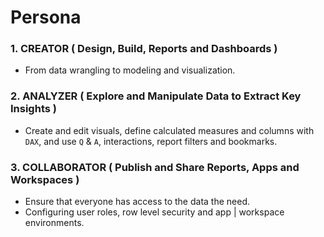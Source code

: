 # Persona

### 1. CREATOR ( Design, Build, Reports and Dashboards )
- From data wrangling to modeling and visualization.

### 2. ANALYZER ( Explore and Manipulate Data to Extract Key Insights )
- Create and edit visuals, define calculated measures and columns with `DAX`, and use `Q` & `A`, interactions, report filters and bookmarks.

### 3. COLLABORATOR ( Publish and Share Reports, Apps and Workspaces )
- Ensure that everyone has access to the data the need.
- Configuring user roles, row level security and app | workspace environments.
